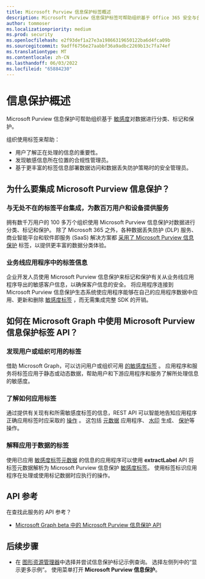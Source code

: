 ```yaml
---
title: Microsoft Purview 信息保护标签概述
description: Microsoft Purview 信息保护标签可帮助组织基于 Office 365 安全与合规中心敏感度标签对数据进行分类、标记和保护。
author: tommoser
ms.localizationpriority: medium
ms.prod: security
ms.openlocfilehash: e2f93def1a27e3a19866319650122ba6d4fca09b
ms.sourcegitcommit: 9adff6756e27aabbf36a9adbc2269b13c7fa74ef
ms.translationtype: MT
ms.contentlocale: zh-CN
ms.lasthandoff: 06/03/2022
ms.locfileid: "65884230"
---
```

# <a name="information-protection-overview"></a>信息保护概述

Microsoft Purview 信息保护可帮助组织基于 [敏感度](/Office365/SecurityCompliance/sensitivity-labels)对数据进行分类、标记和保护。 

组织使用标签来帮助：

* 用户了解正在处理的信息的重要性。
* 发现敏感信息所在位置的合规性管理员。 
* 基于更丰富的标签信息部署数据访问和数据丢失防护策略时的安全管理员。

## <a name="why-integrate-microsoft-purview-information-protection"></a>为什么要集成 Microsoft Purview 信息保护？ 

### <a name="integrate-with-the-ubiquitous-labeling-platform-servicing-millions-of-users-and-devices"></a>与无处不在的标签平台集成，为数百万用户和设备提供服务

拥有数千万用户的 100 多万个组织使用 Microsoft Purview 信息保护对数据进行分类、标记和保护。  除了 Microsoft 365 之外，各种数据丢失防护 (DLP) 服务、商业智能平台和软件即服务 (SaaS) 解决方案都 [采用了 Microsoft Purview 信息保护](https://www.microsoft.com/security/technology/information-protection) 标签，以提供更丰富的数据分类体验。 

### <a name="label-information-in-line-of-business-applications"></a>业务线应用程序中的标签信息

企业开发人员使用 Microsoft Purview 信息保护来标记和保护有关从业务线应用程序导出的敏感客户信息，以确保客户信息的安全。 将应用程序连接到 Microsoft Purview 信息保护生态系统使应用程序能够在自己的应用程序数据中应用、更新和删除 [敏感度标签](/Office365/SecurityCompliance/sensitivity-labels) ，而无需集成完整 SDK 的开销。

## <a name="what-can-i-do-with-microsoft-purview-information-protection-label-apis-in-microsoft-graph"></a>如何在 Microsoft Graph 中使用 Microsoft Purview 信息保护标签 API？ 

### <a name="discover-labels-available-to-a-user-or-organization"></a>发现用户或组织可用的标签

借助 Microsoft Graph，可以访问用户或组织可用 [的敏感度标签](/graph/api/resources/informationprotectionlabel) 。 应用程序和服务将标签应用于静态或动态数据，帮助用户和下游应用程序和服务了解所处理信息的敏感度。

### <a name="understand-how-to-apply-labels"></a>了解如何应用标签

通过提供有关现有和所需敏感度标签的信息，REST API 可以智能地告知应用程序正确应用标签时应采取的 [操作](/graph/api/resources/informationprotectionaction) 。 这包括 [元数据](/graph/api/resources/metadataaction) 应用程序、 [水印](/graph/api/resources/addwatermarkaction) 生成、 [保护](/graph/api/resources/protectbytemplateaction)等操作。

### <a name="interpret-labels-applied-to-data"></a>解释应用于数据的标签

使用已应用 [敏感度标签元数据](/graph/api/resources/metadataaction) 的信息的应用程序可以使用 **extractLabel** API 将标签元数据解析为 Microsoft Purview 信息保护 [敏感度标签](/graph/api/resources/informationprotectionlabel)。 使用标签标识应用程序在处理或使用标记数据时应执行的操作。 

## <a name="api-reference"></a>API 参考

在查找此服务的 API 参考？

- [Microsoft Graph beta 中的 Microsoft Purview 信息保护 API](/graph/api/resources/informationprotectionlabel)

## <a name="next-steps"></a>后续步骤

- 在 [图形资源管理器](https://developer.microsoft.com/graph/graph-explorer)中选择并尝试信息保护标记示例查询。 选择左侧列中的“显示更多示例”。 使用菜单打开 **Microsoft Purview 信息保护**。
